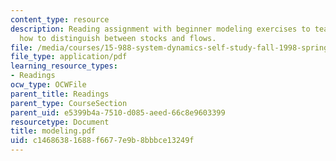 ```yaml
---
content_type: resource
description: Reading assignment with beginner modeling exercises to teach the reader
  how to distinguish between stocks and flows.
file: /media/courses/15-988-system-dynamics-self-study-fall-1998-spring-1999/c14686381688f6677e9b8bbbce13249f_modeling.pdf
file_type: application/pdf
learning_resource_types:
- Readings
ocw_type: OCWFile
parent_title: Readings
parent_type: CourseSection
parent_uid: e5399b4a-7510-d085-aeed-66c8e9603399
resourcetype: Document
title: modeling.pdf
uid: c1468638-1688-f667-7e9b-8bbbce13249f
---
```

